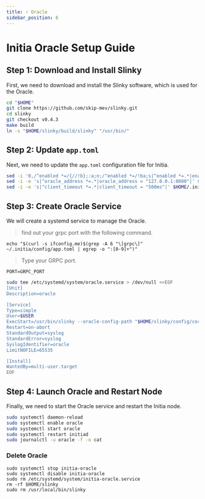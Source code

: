 ```yaml
---
title: ⚡ Oracle
sidebar_position: 6
---
```


# Initia Oracle Setup Guide

## Step 1: Download and Install Slinky

First, we need to download and install the Slinky software, which is used for the Oracle.

```bash
cd "$HOME" 
git clone https://github.com/skip-mev/slinky.git 
cd slinky
git checkout v0.4.3 
make build 
ln -s "$HOME/slinky/build/slinky" "/usr/bin/"
```

## Step 2: Update `app.toml`

Next, we need to update the `app.toml` configuration file for Initia.

```bash
sed -i '0,/^enabled *=/{//!b};:a;n;/^enabled *=/!ba;s|^enabled *=.*|enabled = "true"|' $HOME/.initia/config/app.toml
sed -i -e 's|^oracle_address *=.*|oracle_address = "127.0.0.1:8080"|' $HOME/.initia/config/app.toml
sed -i -e 's|^client_timeout *=.*|client_timeout = "500ms"|' $HOME/.initia/config/app.toml
```

## Step 3: Create Oracle Service

We will create a systemd service to manage the Oracle.

> find out your grpc port with the following command.
```
echo "$(curl -s ifconfig.me)$(grep -A 6 "\[grpc\]" ~/.initia/config/app.toml | egrep -o ":[0-9]+")"
```
> Type your GRPC port.
```
PORT=GRPC_PORT
```

```bash
sudo tee /etc/systemd/system/oracle.service > /dev/null <<EOF
[Unit]
Description=oracle

[Service]
Type=simple
User=$USER
ExecStart=/usr/bin/slinky --oracle-config-path "$HOME/slinky/config/core/oracle.json" --market-map-endpoint 0.0.0.0:$PORT
Restart=on-abort
StandardOutput=syslog
StandardError=syslog
SyslogIdentifier=oracle
LimitNOFILE=65535

[Install]
WantedBy=multi-user.target
EOF
```

## Step 4: Launch Oracle and Restart Node

Finally, we need to start the Oracle service and restart the Initia node.

```bash
sudo systemctl daemon-reload
sudo systemctl enable oracle
sudo systemctl start oracle
sudo systemctl restart initiad
sudo journalctl -u oracle -f -o cat
```

### Delete Oracle
```
sudo systemctl stop initia-oracle
sudo systemctl disable initia-oracle
sudo rm /etc/systemd/system/initia-oracle.service
rm -rf $HOME/slinky
sudo rm /usr/local/bin/slinky
```
